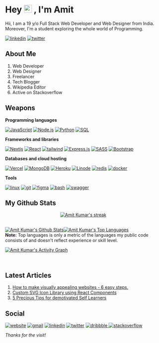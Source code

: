 # Hey <img src="https://raw.githubusercontent.com/MartinHeinz/MartinHeinz/master/wave.gif" width="25px"> , I'm Amit
<p>
Hii, I am a 19 y/o Full Stack Web Developer and Web Designer from India. Moreover, I'm a student exploring the whole world of Programming. 
</p>

<p>
   <a href="https://www.linkedin.com/in/alsoamit/"><img alt="linkedin" src="https://img.shields.io/badge/linkedin-%230077B5.svg?style=for-the-badge&logo=linkedin&logoColor=white"></a>
   <a href="https://twitter.com/_alsoamit_"><img alt="twitter" src ="https://img.shields.io/badge/twitter-%231DA1F2.svg?style=for-the-badge&logo=Twitter&logoColor=white"></a>

</p>

## About Me
1. Web Developer 
2. Web Designer
3. Freelancer
4. Tech Blogger
5. Wikipedia Editor 
6. Active on Stackoverflow

## Weapons

**Programming languages**

<p> 
  <a href="https://github.com/search?q=user%3ADenverCoder1+language%3Ajavascript"><img alt="JavaScript" src="https://img.shields.io/badge/JavaScript-F7DF1E.svg?logo=javascript&logoColor=black&style=for-the-badge"></a>
  <a href="https://github.com/search?q=user%3ADenverCoder1+language%3Ajavascript"><img alt="Node.js" src="https://img.shields.io/badge/Node.js-43853D.svg?logo=node.js&logoColor=white&style=for-the-badge"></a> 
  <a href="https://github.com/search?q=user%3ADenverCoder1+language%3Apython"><img alt="Python" src="https://img.shields.io/badge/Python-14354C.svg?logo=python&logoColor=white&style=for-the-badge"></a>
  <a href="https://github.com/search?q=user%3ADenverCoder1+language%3Asql"><img alt="SQL" src="https://custom-icon-badges.herokuapp.com/badge/SQL-025E8C.svg?logo=database&logoColor=white&style=for-the-badge"></a>
</p>

**Frameworks and libraries**

<p>  
  <a href="#"><img alt="Nextjs" src="https://img.shields.io/badge/Next-black?style=for-the-badge&logo=next.js&logoColor=white"></a>
  <a href="#"><img alt="React" src="https://img.shields.io/badge/React-20232a.svg?style=for-the-badge&logo=react&logoColor=%2361DAFB"></a>
  <a href="#"><img alt="tailwind" src="https://img.shields.io/badge/tailwindcss-%2338B2AC.svg?style=for-the-badge&logo=tailwind-css&logoColor=white"></a>
  <a href="#"><img alt="Express.js" src="https://img.shields.io/badge/Express.js-404d59.svg?style=for-the-badge&logo=express&logoColor=white"></a>
  <a href="#"><img alt="SASS" src="https://img.shields.io/badge/Sass-hotpink.svg?style=for-the-badge&logo=SASS&logoColor=white"></a>
  <a href="#"><img alt="Bootstrap" src="https://img.shields.io/badge/Bootstrap-7952B3.svg?style=for-the-badge&logo=bootstrap&logoColor=white"></a>
</p>

**Databases and cloud hosting**

<p>
    <a href="#"><img alt="Vercel" src="https://img.shields.io/badge/Vercel-000000.svg?logo=vercel&logoColor=white&style=for-the-badge"></a>
    <a href="#"><img alt="MongoDB" src ="https://img.shields.io/badge/MongoDB-4ea94b.svg?logo=mongodb&logoColor=white&style=for-the-badge"></a>
    <a href="#"><img alt="Heroku" src="https://img.shields.io/badge/Heroku-430098.svg?logo=heroku&logoColor=white&style=for-the-badge"></a>
    <a href="#"><img alt="Linode" src ="https://img.shields.io/badge/Linode-00A95C?style=for-the-badge&logo=Linode&logoColor=white"></a>
    <a href="#"><img alt="redis" src ="https://img.shields.io/badge/redis-%23DD0031.svg?&style=for-the-badge&logo=redis&logoColor=white"></a>
    <a href="#"><img alt="docker" src ="https://img.shields.io/badge/Docker-2CA5E0?style=for-the-badge&logo=docker&logoColor=white"></a>
</p>

**Tools**
<p> 
    <a href="#"><img alt="linux" src ="https://img.shields.io/badge/Linux-FCC624?style=for-the-badge&logo=linux&logoColor=black"></a>
    <a href="#"><img alt="git" src ="https://img.shields.io/badge/GIT-E44C30?style=for-the-badge&logo=git&logoColor=white"></a>
    <a href="#"><img alt="figma" src ="https://img.shields.io/badge/Figma-F24E1E?style=for-the-badge&logo=figma&logoColor=white"></a>
    <a href="#"><img alt="bash" src ="https://img.shields.io/badge/Shell_Script-121011?style=for-the-badge&logo=gnu-bash&logoColor=white"></a>
    <a href="#"><img alt="swagger" src ="https://img.shields.io/badge/Swagger-85EA2D?style=for-the-badge&logo=Swagger&logoColor=white"></a>
</p>

## My Github Stats

<p align="center">
    <a href="https://github.com/alsoamit/github-readme-streak-stats">
        <img title="🔥 Get streak stats for your profile at git.io/streak-stats" alt="Amit Kumar's streak" src="https://github-readme-streak-stats.herokuapp.com/?user=alsoamit&theme=black-ice&hide_border=true&stroke=0000&background=060A0CD0"/>
    </a>
</p>

  <br/>
    <a href="https://github.com/alsoamit/github-readme-stats"><img alt="Amit Kumar's Github Stats" src="https://github-readme-stats.vercel.app/api?username=alsoamit&show_icons=true&count_private=true&theme=react&hide_border=true&bg_color=0D1117" /></a><a href="https://github.com/alsoamit/github-readme-stats"><img alt="Amit Kumar's Top Languages" src="https://github-readme-stats.vercel.app/api/top-langs/?username=alsoamit&langs_count=8&count_private=true&layout=compact&theme=react&hide_border=true&bg_color=0D1117" /></a>
  <br/>
  <b>Note:</b> Top languages is only a metric of the languages my public code consists of and doesn't reflect experience or skill level.

<br/>

<a href="https://github.com/alsoamit/github-readme-activity-graph"><img alt="Amit Kumar's Activity Graph" src="https://activity-graph.herokuapp.com/graph?username=alsoamit&bg_color=0D1117&color=5BCDEC&line=5BCDEC&point=FFFFFF&hide_border=true" /></a>

<br/>

## Latest Articles

1. <a href="https://blog.alsoamit.com/how-to-make-visually-appealing-websites-6-easy-steps">How to make visually appealing websites - 6 easy steps. </a>
2. <a href="https://blog.alsoamit.com/custom-svg-icon-library-using-react-components">Custom SVG Icon Library using React Components</a>
3. <a href="https://blog.alsoamit.com/5-precious-tips-for-demotivated-self-learners">5 Precious Tips for demotivated Self Learners</a> 

## Social

   <a href="https://alsoamit.com/"><img alt="website" src ="https://img.shields.io/badge/website-000000?style=for-the-badge&logo=About.me&logoColor=white"></a>
   <a href="mailto:alsoamit@gmail.com"><img alt="gmail" src="https://img.shields.io/badge/Gmail-D14836?style=for-the-badge&logo=gmail&logoColor=white"></a>
   <a href="https://www.linkedin.com/in/alsoamit/"><img alt="linkedin" src="https://img.shields.io/badge/linkedin-%230077B5.svg?style=for-the-badge&logo=linkedin&logoColor=white"></a>
   <a href="https://twitter.com/_alsoamit_"><img alt="twitter" src ="https://img.shields.io/badge/twitter-%231DA1F2.svg?style=for-the-badge&logo=Twitter&logoColor=white"></a>
   <a href="https://dribbble.com/alsoamit/"> <img alt="dribbble" src ="https://img.shields.io/badge/Dribbble-EA4C89?style=for-the-badge&logo=dribbble&logoColor=white"> </a>
    <a href="https://stackoverflow.com/users/14785394/amit"><img alt="stackoverflow" src ="https://img.shields.io/badge/Stack_Overflow-FE7A16?style=for-the-badge&logo=stack-overflow&logoColor=white"></a>
   
*Thanks for the visit!*

